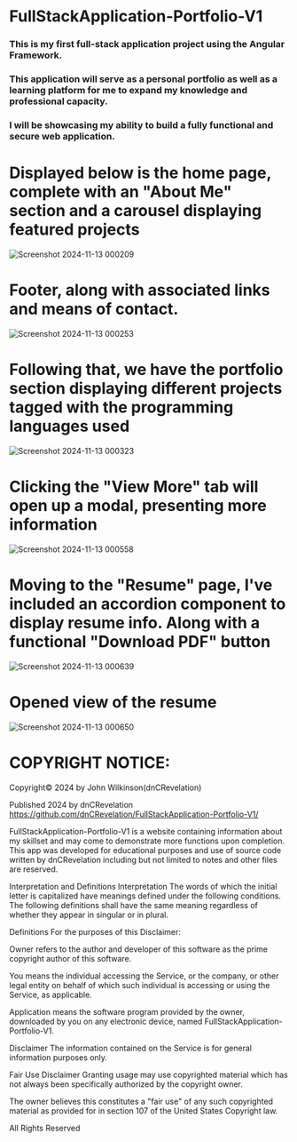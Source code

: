# FullStackApplication-Portfolio-V1

### This is my first full-stack application project using the Angular Framework.
### This application will serve as a personal portfolio as well as a learning platform for me to expand my knowledge and professional capacity.
### I will be showcasing my ability to build a fully functional and secure web application.










# Displayed below is the home page, complete with an "About Me" section and a carousel displaying featured projects
![Screenshot 2024-11-13 000209](https://github.com/user-attachments/assets/4cbdd09c-2aa6-4105-ac9e-d0e08c4b8554)

# Footer, along with associated links and means of contact.
![Screenshot 2024-11-13 000253](https://github.com/user-attachments/assets/2748e3a3-88e6-4900-b574-0df4e96d3afb)

# Following that, we have the portfolio section displaying different projects tagged with the programming languages used
![Screenshot 2024-11-13 000323](https://github.com/user-attachments/assets/9e1280af-3fc9-4093-a461-578c5156c789)

# Clicking the "View More" tab will open up a modal, presenting more information
![Screenshot 2024-11-13 000558](https://github.com/user-attachments/assets/f9d5c27a-4bb7-4520-9d3c-6480d21b588d)

# Moving to the "Resume" page, I've included an accordion component to display resume info. Along with a functional "Download PDF" button
![Screenshot 2024-11-13 000639](https://github.com/user-attachments/assets/829db9c4-40d7-4371-b1ef-d1688b1bf735)

# Opened view of the resume
![Screenshot 2024-11-13 000650](https://github.com/user-attachments/assets/437b5106-17e2-47e4-943f-c92dbe7e0388)













# COPYRIGHT NOTICE: #

Copyright© 2024 by John Wilkinson(dnCRevelation)

Published 2024 by dnCRevelation https://github.com/dnCRevelation/FullStackApplication-Portfolio-V1/

FullStackApplication-Portfolio-V1 is a website containing information about my skillset and may come to demonstrate more functions upon completion. This app was developed for educational purposes and use of source code written by dnCRevelation including but not limited to notes and other files are reserved. 


Interpretation and Definitions
Interpretation
The words of which the initial letter is capitalized have meanings defined under the following conditions. The following definitions shall have the same meaning regardless of whether they appear in singular or in plural.

Definitions
For the purposes of this Disclaimer:

Owner refers to the author and developer of this software as the prime copyright author of this software.

You means the individual accessing the Service, or the company, or other legal entity on behalf of which such individual is accessing or using the Service, as applicable.

Application means the software program provided by the owner, downloaded by you on any electronic device, named FullStackApplication-Portfolio-V1.

Disclaimer
The information contained on the Service is for general information purposes only.

Fair Use Disclaimer
Granting usage may use copyrighted material which has not always been specifically authorized by the copyright owner. 

The owner believes this constitutes a "fair use" of any such copyrighted material as provided for in section 107 of the United States Copyright law.

All Rights Reserved

